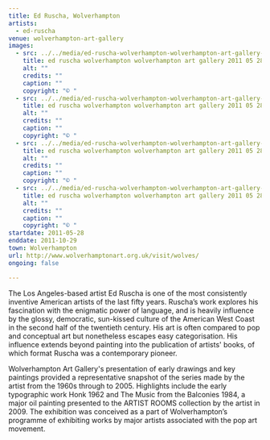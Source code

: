 ```yaml
---
title: Ed Ruscha, Wolverhampton
artists:
  - ed-ruscha
venue: wolverhampton-art-gallery
images:
  - src: ../../media/ed-ruscha-wolverhampton-wolverhampton-art-gallery-2011-05-28-0.webp
    title: ed ruscha wolverhampton wolverhampton art gallery 2011 05 28 0
    alt: ""
    credits: ""
    caption: ""
    copyright: "© "
  - src: ../../media/ed-ruscha-wolverhampton-wolverhampton-art-gallery-2011-05-28-1.webp
    title: ed ruscha wolverhampton wolverhampton art gallery 2011 05 28 1
    alt: ""
    credits: ""
    caption: ""
    copyright: "© "
  - src: ../../media/ed-ruscha-wolverhampton-wolverhampton-art-gallery-2011-05-28-2.webp
    title: ed ruscha wolverhampton wolverhampton art gallery 2011 05 28 2
    alt: ""
    credits: ""
    caption: ""
    copyright: "© "
  - src: ../../media/ed-ruscha-wolverhampton-wolverhampton-art-gallery-2011-05-28-3.webp
    title: ed ruscha wolverhampton wolverhampton art gallery 2011 05 28 3
    alt: ""
    credits: ""
    caption: ""
    copyright: "© "
startdate: 2011-05-28
enddate: 2011-10-29
town: Wolverhampton
url: http://www.wolverhamptonart.org.uk/visit/wolves/
ongoing: false

---
```


The Los Angeles-based artist Ed Ruscha is one of the most consistently inventive American artists of the last fifty years. Ruscha’s work explores his fascination with the enigmatic power of language, and is heavily influence by the glossy, democratic, sun-kissed culture of the American West Coast in the second half of the twentieth century. His art is often compared to pop and conceptual art but nonetheless escapes easy categorisation. His influence extends beyond painting into the publication of artists' books, of which format Ruscha was a contemporary pioneer.

Wolverhampton Art Gallery's presentation of early drawings and key paintings provided a representative snapshot of the series made by the artist from the 1960s through to 2005. Highlights include the early typographic work Honk 1962 and The Music from the Balconies 1984, a major oil painting presented to the ARTIST ROOMS collection by the artist in 2009. The exhibition was conceived as a part of Wolverhampton’s programme of exhibiting works by major artists associated with the pop art movement.